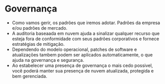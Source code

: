# Governança 
  - Como vamos gerir, os padrões que iremos adotar. Padrões da empresa e/ou padrões de mercado.
  - A auditoria baseaada em nuvem ajuda a sinalizar qualquer recurso que esteja fora de conformidade com seus padrões corporativos e fornece estratégias de mitigação.
  - Dependendo do modelo operacional, patches de software e atualizações tambem podem ser aplicados automaticamente, o que ajuda na governança e segurança.
  - Ao estabelecer uma presença de governança o mais cedo possivel, você poderá manter sua presença de nuvem atualizada, protegida e bem gerenciada. 
